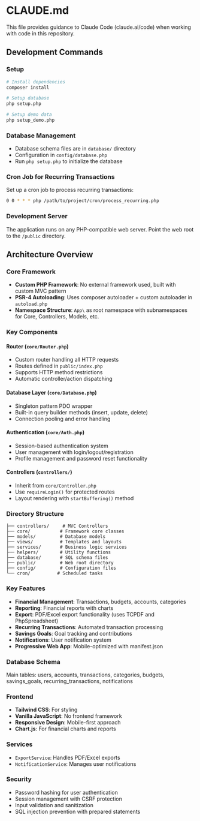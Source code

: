 # CLAUDE.md

This file provides guidance to Claude Code (claude.ai/code) when working with code in this repository.

## Development Commands

### Setup
```bash
# Install dependencies
composer install

# Setup database
php setup.php

# Setup demo data
php setup_demo.php
```

### Database Management
- Database schema files are in `database/` directory
- Configuration in `config/database.php`
- Run `php setup.php` to initialize the database

### Cron Job for Recurring Transactions
Set up a cron job to process recurring transactions:
```bash
0 0 * * * php /path/to/project/cron/process_recurring.php
```

### Development Server
The application runs on any PHP-compatible web server. Point the web root to the `/public` directory.

## Architecture Overview

### Core Framework
- **Custom PHP Framework**: No external framework used, built with custom MVC pattern
- **PSR-4 Autoloading**: Uses composer autoloader + custom autoloader in `autoload.php`
- **Namespace Structure**: `App\` as root namespace with subnamespaces for Core, Controllers, Models, etc.

### Key Components

#### Router (`core/Router.php`)
- Custom router handling all HTTP requests
- Routes defined in `public/index.php`
- Supports HTTP method restrictions
- Automatic controller/action dispatching

#### Database Layer (`core/Database.php`)
- Singleton pattern PDO wrapper
- Built-in query builder methods (insert, update, delete)
- Connection pooling and error handling

#### Authentication (`core/Auth.php`)
- Session-based authentication system
- User management with login/logout/registration
- Profile management and password reset functionality

#### Controllers (`controllers/`)
- Inherit from `core/Controller.php`
- Use `requireLogin()` for protected routes
- Layout rendering with `startBuffering()` method

### Directory Structure
```
├── controllers/     # MVC Controllers
├── core/           # Framework core classes
├── models/         # Database models
├── views/          # Templates and layouts
├── services/       # Business logic services
├── helpers/        # Utility functions
├── database/       # SQL schema files
├── public/         # Web root directory
├── config/         # Configuration files
└── cron/          # Scheduled tasks
```

### Key Features
- **Financial Management**: Transactions, budgets, accounts, categories
- **Reporting**: Financial reports with charts
- **Export**: PDF/Excel export functionality (uses TCPDF and PhpSpreadsheet)
- **Recurring Transactions**: Automated transaction processing
- **Savings Goals**: Goal tracking and contributions
- **Notifications**: User notification system
- **Progressive Web App**: Mobile-optimized with manifest.json

### Database Schema
Main tables: users, accounts, transactions, categories, budgets, savings_goals, recurring_transactions, notifications

### Frontend
- **Tailwind CSS**: For styling
- **Vanilla JavaScript**: No frontend framework
- **Responsive Design**: Mobile-first approach
- **Chart.js**: For financial charts and reports

### Services
- `ExportService`: Handles PDF/Excel exports
- `NotificationService`: Manages user notifications

### Security
- Password hashing for user authentication
- Session management with CSRF protection
- Input validation and sanitization
- SQL injection prevention with prepared statements